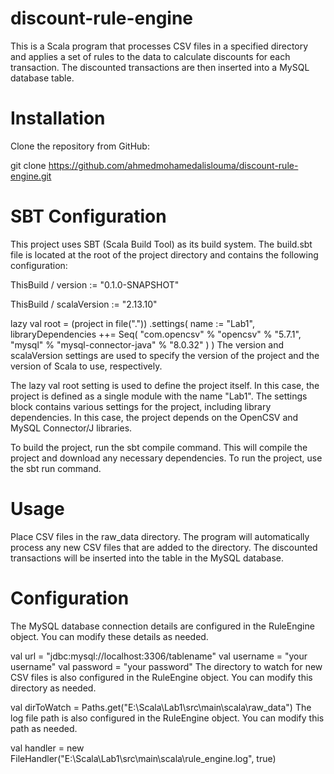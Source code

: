 # discount-rule-engine
This is a Scala program that processes CSV files in a specified directory and applies a set of rules to the data to calculate discounts for each transaction. The discounted transactions are then inserted into a MySQL database table.

# Installation

Clone the repository from GitHub:

git clone https://github.com/ahmedmohamedalislouma/discount-rule-engine.git


# SBT Configuration
This project uses SBT (Scala Build Tool) as its build system. The build.sbt file is located at the root of the project directory and contains the following configuration:

ThisBuild / version := "0.1.0-SNAPSHOT"

ThisBuild / scalaVersion := "2.13.10"

lazy val root = (project in file("."))
  .settings(
    name := "Lab1",
    libraryDependencies ++= Seq(
      "com.opencsv" % "opencsv" % "5.7.1",
      "mysql" % "mysql-connector-java" % "8.0.32"
    )
  )
The version and scalaVersion settings are used to specify the version of the project and the version of Scala to use, respectively.

The lazy val root setting is used to define the project itself. In this case, the project is defined as a single module with the name "Lab1". The settings block contains various settings for the project, including library dependencies. In this case, the project depends on the OpenCSV and MySQL Connector/J libraries.

To build the project, run the sbt compile command. This will compile the project and download any necessary dependencies. To run the project, use the sbt run command.

# Usage

Place CSV files in the raw_data directory.
The program will automatically process any new CSV files that are added to the directory.
The discounted transactions will be inserted into the table in the MySQL database.

# Configuration

The MySQL database connection details are configured in the RuleEngine object. You can modify these details as needed.

val url = "jdbc:mysql://localhost:3306/tablename"
val username = "your username"
val password = "your password"
The directory to watch for new CSV files is also configured in the RuleEngine object. You can modify this directory as needed.

val dirToWatch = Paths.get("E:\\Scala\\Lab1\\src\\main\\scala\\raw_data")
The log file path is also configured in the RuleEngine object. You can modify this path as needed.

val handler = new FileHandler("E:\\Scala\\Lab1\\src\\main\\scala\\rule_engine.log", true)

